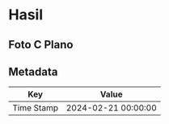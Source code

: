 # Hasil

## Foto C Plano


## Metadata

| Key        | Value               |
| ---------- | ------------------- |
| Time Stamp | 2024-02-21 00:00:00 |



